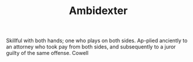 ---
title: Ambidexter
letter: A
permalink: "/definitions/ambidexter.html"
body: Skillful with both hands; one who plays on both sides. Ap-plied anciently to
  an attorney who took pay from both sides, and subsequently to a juror guilty of
  the same offense. Cowell
published_at: '2018-07-07'
source: Black's Law Dictionary
layout: post
---